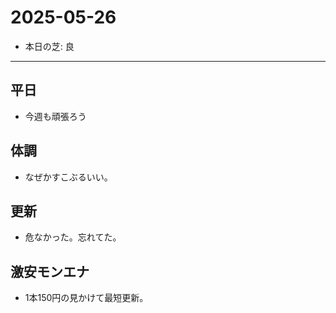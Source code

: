 # 2025-05-26

- 本日の芝: 良

---

## 平日
- 今週も頑張ろう

## 体調
- なぜかすこぶるいい。

## 更新
- 危なかった。忘れてた。

## 激安モンエナ
- 1本150円の見かけて最短更新。